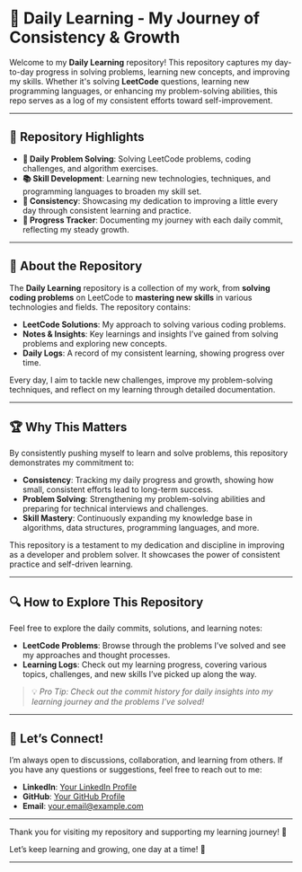 # 🌱 **Daily Learning - My Journey of Consistency & Growth**

Welcome to my **Daily Learning** repository! This repository captures my day-to-day progress in solving problems, learning new concepts, and improving my skills. Whether it's solving **LeetCode** questions, learning new programming languages, or enhancing my problem-solving abilities, this repo serves as a log of my consistent efforts toward self-improvement.

---

## 📂 **Repository Highlights**

- **🧠 Daily Problem Solving**: Solving LeetCode problems, coding challenges, and algorithm exercises.
- **📚 Skill Development**: Learning new technologies, techniques, and programming languages to broaden my skill set.
- **🔄 Consistency**: Showcasing my dedication to improving a little every day through consistent learning and practice.
- **📅 Progress Tracker**: Documenting my journey with each daily commit, reflecting my steady growth.

---

## 📍 **About the Repository**

The **Daily Learning** repository is a collection of my work, from **solving coding problems** on LeetCode to **mastering new skills** in various technologies and fields. The repository contains:

- **LeetCode Solutions**: My approach to solving various coding problems.
- **Notes & Insights**: Key learnings and insights I’ve gained from solving problems and exploring new concepts.
- **Daily Logs**: A record of my consistent learning, showing progress over time.

Every day, I aim to tackle new challenges, improve my problem-solving techniques, and reflect on my learning through detailed documentation.

---

## 🏆 **Why This Matters**

By consistently pushing myself to learn and solve problems, this repository demonstrates my commitment to:

- **Consistency**: Tracking my daily progress and growth, showing how small, consistent efforts lead to long-term success.
- **Problem Solving**: Strengthening my problem-solving abilities and preparing for technical interviews and challenges.
- **Skill Mastery**: Continuously expanding my knowledge base in algorithms, data structures, programming languages, and more.

This repository is a testament to my dedication and discipline in improving as a developer and problem solver. It showcases the power of consistent practice and self-driven learning.

---

## 🔍 **How to Explore This Repository**

Feel free to explore the daily commits, solutions, and learning notes:
- **LeetCode Problems**: Browse through the problems I’ve solved and see my approaches and thought processes.
- **Learning Logs**: Check out my learning progress, covering various topics, challenges, and new skills I’ve picked up along the way.

> 💡 *Pro Tip: Check out the commit history for daily insights into my learning journey and the problems I’ve solved!*

---

## 🤝 **Let’s Connect!**

I’m always open to discussions, collaboration, and learning from others. If you have any questions or suggestions, feel free to reach out to me:

- **LinkedIn**: [Your LinkedIn Profile](https://www.linkedin.com/in/yourusername)
- **GitHub**: [Your GitHub Profile](https://github.com/Vinitgolani)
- **Email**: [your.email@example.com](mailto:your.email@example.com)

---

Thank you for visiting my repository and supporting my learning journey! 🌟

Let’s keep learning and growing, one day at a time! 🚀

---
